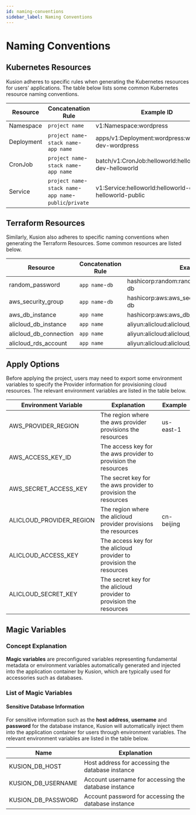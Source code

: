 ```yaml
---
id: naming-conventions
sidebar_label: Naming Conventions
---
```

# Naming Conventions

## Kubernetes Resources

Kusion adheres to specific rules when generating the Kubernetes resources for users' applications. The table below lists some common Kubernetes resource naming conventions. 

| Resource | Concatenation Rule | Example ID |
| -------- | ------------------ | ---------- |
| Namespace | `project name` | v1:Namespace:wordpress |
| Deployment | `project name`-`stack name`-`app name` | apps/v1:Deployment:wordpress:wordpress-dev-wordpress |
| CronJob | `project name`-`stack name`-`app name` | batch/v1:CronJob:helloworld:helloworld-dev-helloworld |
| Service | `project name`-`stack name`-`app name`-`public`/`private` | v1:Service:helloworld:helloworld-dev-helloworld-public |

## Terraform Resources

Similarly, Kusion also adheres to specific naming conventions when generating the Terraform Resources. Some common resources are listed below. 

| Resource | Concatenation Rule | Example ID |
| -------- | ------------------ | ---------- |
| random_password | `app name`-`db` | hashicorp:random:random_password:wordpress-db |
| aws_security_group | `app name`-`db` | hashicorp:aws:aws_security_group:wordpress-db |
| aws_db_instance | `app name` | hashicorp:aws:aws_db_instance:wordpress |
| alicloud_db_instance | `app name` | aliyun:alicloud:alicloud_db_instance:wordpress |
| alicloud_db_connection | `app name` | aliyun:alicloud:alicloud_db_connection:wordpress |
| alicloud_rds_account | `app name` | aliyun:alicloud:alicloud_rds_account:wordpress |

## Apply Options

Before applying the project, users may need to export some environment variables to specify the Provider information for provisioning cloud resources. The relevant environment variables are listed in the table below. 

| Environment Variable | Explanation | Example |
| -------------------- | ----------- | ------- |
| AWS_PROVIDER_REGION | The region where the aws provider provisions the resources | us-east-1 |
| AWS_ACCESS_KEY_ID | The access key for the aws provider to provision the resources |  |
| AWS_SECRET_ACCESS_KEY | The secret key for the aws provider to provision the resources |  |
| ALICLOUD_PROVIDER_REGION | The region where the alicloud provider provisions the resources | cn-beijing |
| ALICLOUD_ACCESS_KEY | The access key for the alicloud provider to provision the resources |  |
| ALICLOUD_SECRET_KEY | The secret key for the alicloud provider to provision the resources |  |

## Magic Variables

### Concept Explanation

**Magic variables** are preconfigured variables representing fundamental metadata or environment variables automatically generated and injected into the application container by Kusion, which are typically used for accessories such as databases. 

### List of Magic Variables

#### Sensitive Database Information

For sensitive information such as the **host address**, **username** and **password** for the database instance, Kusion will automatically inject them into the application container for users through environment variables. The relevant environment variables are listed in the table below. 

| Name | Explanation |
| ---- | ----------- |
| KUSION_DB_HOST | Host address for accessing the database instance |
| KUSION_DB_USERNAME | Account username for accessing the database instance |
| KUSION_DB_PASSWORD | Account password for accessing the database instance |
